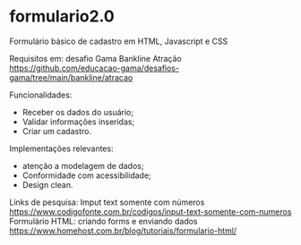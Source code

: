 # formulario2.0
Formulário básico de cadastro em HTML, Javascript e CSS

Requisitos em: desafio Gama Bankline Atração
https://github.com/educacao-gama/desafios-gama/tree/main/bankline/atracao

Funcionalidades:
* Receber os dados do usuário;
* Validar informações inseridas;
* Criar um cadastro.

Implementações relevantes:
* atenção a modelagem de dados;
* Conformidade com acessibilidade;
* Design clean.

Links de pesquisa:
Imput text somente com números 
https://www.codigofonte.com.br/codigos/input-text-somente-com-numeros
Formulário HTML: criando forms e enviando dados
https://www.homehost.com.br/blog/tutoriais/formulario-html/
